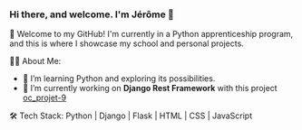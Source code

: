 ### Hi there, and welcome. I'm Jérôme 👋

🚀 Welcome to my GitHub! I'm currently in a Python apprenticeship program, and this is where I showcase my school and personal projects.

👨‍💻 About Me:
- 🌱 I’m learning Python and exploring its possibilities.
- 🔭 I’m currently working on **Django Rest Framework** with this project [oc_projet-9](https://github.com/GromPras/oc-projet_10)

🛠️ Tech Stack:
Python | Django | Flask | HTML | CSS | JavaScript


<!--
**GromPras/GromPras** is a ✨ _special_ ✨ repository because its `README.md` (this file) appears on your GitHub profile.

Here are some ideas to get you started:

- 🔭 I’m currently working on ...
- 🌱 I’m currently learning ...
- 👯 I’m looking to collaborate on ...
- 🤔 I’m looking for help with ...
- 💬 Ask me about ...
- 📫 How to reach me: ...
- 😄 Pronouns: ...
- ⚡ Fun fact: ...

🔗 Connect with me:
[LinkedIn](Your LinkedIn Profile Link) | [Twitter](Your Twitter Profile Link)

Let's connect and collaborate to create something awesome! 😊

-->
